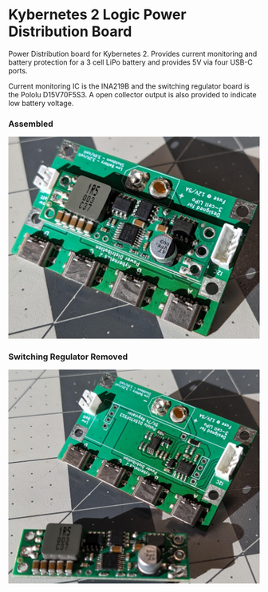 # Kybernetes 2 Logic Power Distribution Board

Power Distribution board for Kybernetes 2. Provides current monitoring and battery protection for a 3 cell LiPo battery and provides 5V via four USB-C ports.

Current monitoring IC is the INA219B and the switching regulator board is the Pololu D15V70F5S3. A open collector output is also provided to indicate low battery voltage.

### Assembled
![Assembled](/Assets/logic-pd-assembled.jpg)

### Switching Regulator Removed
![Soldered](/Assets/logic-pd-soldered.jpg)
